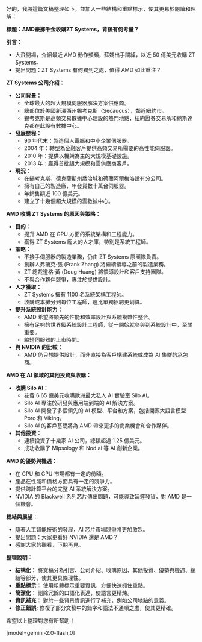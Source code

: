 好的，我將這篇文稿整理如下，並加入一些結構和重點標示，使其更易於閱讀和理解：

**標題：AMD豪擲千金收購ZT Systems，背後有何考量？**

**引言：**

*   大飛開場，介紹最近 AMD 動作頻頻，蘇媽出手闊綽，以近 50 億美元收購 ZT Systems。
*   提出問題：ZT Systems 有何獨到之處，值得 AMD 如此重注？

**ZT Systems 公司介紹：**

*   **公司背景：**
    *   全球最大的超大規模伺服器解決方案供應商。
    *   總部位於美國新澤西州錫考克斯（Secaucus），鄰近紐約市。
    *   錫考克斯是高頻交易數據中心建設的熱門地點，紐約證券交易所和納斯達克都在此設有數據中心。
*   **發展歷程：**
    *   90 年代末：製造個人電腦和中小企業伺服器。
    *   2004 年：轉型為金融客戶提供高頻交易所需要的高性能伺服器。
    *   2010 年：提供以機架為主的大規模基礎設施。
    *   2013 年：贏得首批超大規模和雲供應商客戶。
*   **現況：**
    *   在錫考克斯、德克薩斯州喬治城和荷蘭阿爾梅洛設有分公司。
    *   擁有自己的製造廠，年發貨數十萬台伺服器。
    *   年銷售額近 100 億美元。
    *   建立了十幾個超大規模的雲數據中心。

**AMD 收購 ZT Systems 的原因與策略：**

*   **目的：**
    *   提升 AMD 在 GPU 方面的系統架構和工程能力。
    *   獲得 ZT Systems 龐大的人才庫，特別是系統工程師。
*   **策略：**
    *   不接手伺服器的製造業務，仍由 ZT Systems 原團隊負責。
    *   創辦人弗蘭克·張 (Frank Zhang) 將繼續領導之前的製造業務。
    *   ZT 總裁道格·黃 (Doug Huang) 將領導設計和客戶支持團隊。
    *   不與合作夥伴競爭，專注於提供設計。
*   **人才獲取：**
    *   ZT Systems 擁有 1100 名系統架構工程師。
    *   收購成本攤分到每位工程師，遠比單獨招聘更划算。
*   **提升系統設計能力：**
    *   AMD 希望將領先的性能和效率設計與系統複雜性整合。
    *   擁有足夠的世界級系統設計工程師，從一開始就參與到系統設計中，至關重要。
    *   縮短伺服器的上市時間。
*   **與 NVIDIA 的比較：**
    *   AMD 仍只想提供設計，而非直接為客戶構建系統或成為 AI 集群的承包商。

**AMD 在 AI 領域的其他投資與收購：**

*   **收購 Silo AI：**
    *   花費 6.65 億美元收購歐洲最大私人 AI 實驗室 Silo AI。
    *   Silo AI 專注於研發與應用端到端的 AI 解決方案。
    *   Silo AI 開發了多個領先的 AI 模型、平台和方案，包括開源大語言模型 Poro 和 Viking。
    *   Silo AI 的客戶基礎將為 AMD 帶來更多的商業機會和合作夥伴。
*   **其他投資：**
    *   連續投資了十幾家 AI 公司，總額超過 1.25 億美元。
    *   成功收購了 Mipsology 和 Nod.ai 等 AI 創新企業。

**AMD 的優勢與機遇：**

*   在 CPU 和 GPU 市場都有一定的份額。
*   產品在性能和價格方面具有一定的競爭力。
*   提供跨計算平台的完整 AI 系統解決方案。
*   NVIDIA 的 Blackwell 系列芯片傳出問題，可能導致延遲發貨，對 AMD 是一個機會。

**總結與展望：**

*   隨著人工智能技術的發展，AI 芯片市場競爭將更加激烈。
*   提出問題：大家更看好 NVIDIA 還是 AMD？
*   感謝大家的觀看，下期再見。

**整理說明：**

*   **結構化：** 將文稿分為引言、公司介紹、收購原因、其他投資、優勢與機遇、總結等部分，使其更具條理性。
*   **重點標示：** 使用粗體標示重要資訊，方便快速抓住重點。
*   **簡潔化：** 刪除冗餘的口語化表達，使語言更精煉。
*   **資訊補充：** 對於一些背景資訊進行了補充，例如公司地點的意義。
*   **修正錯誤:** 修復了部分文稿中的錯字和語法不通順之處，使其更精確。

希望以上整理對您有所幫助！

[model=gemini-2.0-flash,0]
